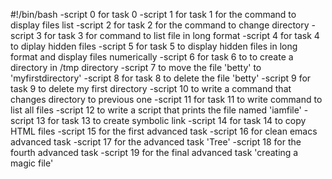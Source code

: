 #!/bin/bash
-script 0 for task 0
-script 1 for task 1 for the command to display files list
-script 2 for task 2 for the command to change directory
-script 3 for task 3 for command to list file in long format
-script 4 for task 4 to diplay hidden files
-script 5 for task 5 to display hidden files in long format and display files numerically
-script 6 for task 6 to to create a directory in /tmp directory
-script 7 to move the file 'betty' to 'myfirstdirectory'
-script 8 for task 8 to delete the file 'betty'
-script 9 for task 9 to delete my first directory
-script 10 to write a command that changes directory to previous one
-script 11 for task 11 to write command to list all files
-script 12 to write a script that prints the file named 'iamfile'
-script 13 for task 13 to create symbolic link
-script 14 for task 14 to copy HTML files
-script 15 for the first advanced task
-script 16 for clean emacs advanced task
-script 17 for the advanced task 'Tree'
-script 18 for the fourth advanced task
-script 19 for the final advanced task 'creating a magic file'

